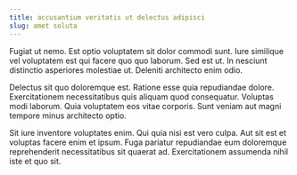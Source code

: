 ```yaml
---
title: accusantium veritatis ut delectus adipisci
slug: amet soluta
---
```


Fugiat ut nemo. Est optio voluptatem sit dolor commodi sunt. Iure similique vel voluptatem est qui facere quo quo laborum. Sed est ut. In nesciunt distinctio asperiores molestiae ut. Deleniti architecto enim odio.

Delectus sit quo doloremque est. Ratione esse quia repudiandae dolore. Exercitationem necessitatibus quis aliquam quod consequatur. Voluptas modi laborum. Quia voluptatem eos vitae corporis. Sunt veniam aut magni tempore minus architecto optio.

Sit iure inventore voluptates enim. Qui quia nisi est vero culpa. Aut sit est et voluptas facere enim et ipsum. Fuga pariatur repudiandae eum doloremque reprehenderit necessitatibus sit quaerat ad. Exercitationem assumenda nihil iste et quo sit.
